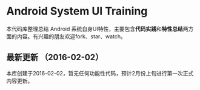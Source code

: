 # Android System UI Training

本代码库整理总结 Android 系统自身UI特性，主要包含**代码实践**和**特性总结**两方面的内容。有兴趣的朋友欢迎fork、star、watch。

## 最新更新 （2016-02-02）

本库创建于2016-02-02，暂无任何功能性代码，预计2月份上旬进行第一次正式内容更新。